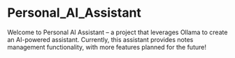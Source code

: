 # Personal_AI_Assistant

Welcome to Personal AI Assistant – a project that leverages Ollama to create an AI-powered assistant. Currently, this assistant provides notes management functionality, with more features planned for the future!

